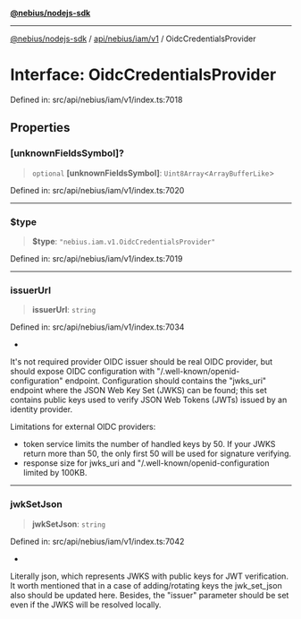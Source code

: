 [**@nebius/nodejs-sdk**](../../../../../README.md)

***

[@nebius/nodejs-sdk](../../../../../README.md) / [api/nebius/iam/v1](../README.md) / OidcCredentialsProvider

# Interface: OidcCredentialsProvider

Defined in: src/api/nebius/iam/v1/index.ts:7018

## Properties

### \[unknownFieldsSymbol\]?

> `optional` **\[unknownFieldsSymbol\]**: `Uint8Array`\<`ArrayBufferLike`\>

Defined in: src/api/nebius/iam/v1/index.ts:7020

***

### $type

> **$type**: `"nebius.iam.v1.OidcCredentialsProvider"`

Defined in: src/api/nebius/iam/v1/index.ts:7019

***

### issuerUrl

> **issuerUrl**: `string`

Defined in: src/api/nebius/iam/v1/index.ts:7034

*
 It's not required provider OIDC issuer should be real OIDC provider, but should expose OIDC configuration
 with "/.well-known/openid-configuration" endpoint. Configuration should contains the "jwks_uri" endpoint
 where the JSON Web Key Set (JWKS) can be found; this set contains public keys used to verify
 JSON Web Tokens (JWTs) issued by an identity provider.

 Limitations for external OIDC providers:
 - token service limits the number of handled keys by 50. If your JWKS return more than 50,
 the only first 50  will be used for signature verifying.
 - response size for jwks_uri and "/.well-known/openid-configuration limited by 100KB.

***

### jwkSetJson

> **jwkSetJson**: `string`

Defined in: src/api/nebius/iam/v1/index.ts:7042

*
 Literally json, which represents JWKS with public keys for JWT verification.
 It worth mentioned that in a case of adding/rotating keys the jwk_set_json also should be updated here.
 Besides, the "issuer" parameter should be set even if the JWKS will be resolved locally.

